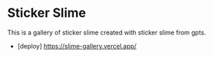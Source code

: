 # Sticker Slime

This is a gallery of sticker slime created with sticker slime from gpts.

- [deploy] https://slime-gallery.vercel.app/